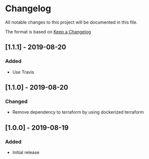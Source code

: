 # Changelog
All notable changes to this project will be documented in this file.

The format is based on [Keep a Changelog](https://keepachangelog.com/en/1.0.0/)

## [1.1.1] - 2019-08-20
### Added
- Use Travis

## [1.1.0] - 2019-08-20
### Changed
- Remove dependency to terraform by using dockerized terraform

## [1.0.0] - 2019-08-19
### Added
- Initial release
